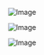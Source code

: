 ![Image](https://github.com/user-attachments/assets/aea66653-7206-4490-96e2-30743530b958)

![Image](https://github.com/user-attachments/assets/ad790881-0323-46a1-bff4-ff931d87079c)

![Image](https://github.com/user-attachments/assets/b257448b-76c9-423b-820c-be4a6e1da9f2)
